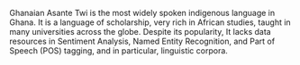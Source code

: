 
Ghanaian Asante Twi is the most widely spoken indigenous language in Ghana. It is a language of 
scholarship, very rich in African studies, taught in many universities across the globe. Despite its 
popularity, It lacks data resources in Sentiment Analysis, Named Entity Recognition, and Part of Speech 
(POS) tagging, and in particular, linguistic corpora.

